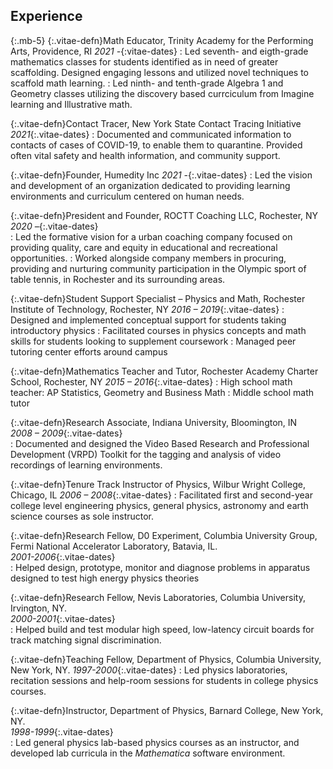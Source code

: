 
## Experience
{:.mb-5}
{:.vitae-defn}Math Educator, Trinity Academy for the Performing Arts, Providence, RI
*2021 -*{:vitae-dates}
: Led seventh- and eigth-grade mathematics classes for students identified as in need of greater scaffolding. Designed engaging lessons and utilized novel techniques to scaffold math learning.
: Led ninth- and tenth-grade Algebra 1 and Geometry classes utilizing the discovery based currciculum from Imagine learning and Illustrative math. 


{:.vitae-defn}Contact Tracer, New York State Contact Tracing Initiative
*2021*{:.vitae-dates}
: Documented and communicated information to contacts of cases of COVID-19, to enable them to quarantine. Provided often vital safety and health information, and community support.

{:.vitae-defn}Founder, Humedity Inc
*2021 -*{:.vitae-dates}
: Led the vision and development of an organization dedicated to providing learning environments and curriculum centered on human needs.

{:.vitae-defn}President and Founder, ROCTT Coaching LLC, Rochester, NY
*2020 –*{:.vitae-dates}  
: Led the formative vision for a urban coaching company focused on providing quality, care and equity in educational and recreational opportunities.
: Worked alongside company members in procuring, providing and nurturing community participation in the Olympic sport of table tennis, in Rochester and its surrounding areas.

{:.vitae-defn}Student Support Specialist – Physics and Math, Rochester Institute of Technology, Rochester, NY
*2016 – 2019*{:.vitae-dates}
: Designed and implemented conceptual support for students taking introductory physics
: Facilitated courses in physics concepts and math skills for students looking to supplement coursework
: Managed peer tutoring center efforts around campus

{:.vitae-defn}Mathematics Teacher and Tutor, Rochester Academy Charter School, Rochester, NY
*2015 – 2016*{:.vitae-dates}
: High school math teacher: AP Statistics, Geometry and Business Math
: Middle school math tutor

{:.vitae-defn}Research Associate, Indiana University, Bloomington, IN  
*2008 &#8211; 2009*{:.vitae-dates}  
: Documented and designed the Video Based Research and Professional Development (VRPD) Toolkit for the tagging and analysis of video recordings of learning environments.

{:.vitae-defn}Tenure Track Instructor of Physics, Wilbur Wright College, Chicago, IL
*2006 &#8211; 2008*{:.vitae-dates}
: Facilitated first and second-year college level engineering physics, general physics, astronomy and earth science courses as sole instructor.

{:.vitae-defn}Research Fellow, D0 Experiment, Columbia University Group, Fermi National Accelerator Laboratory, Batavia, IL.  
*2001-2006*{:.vitae-dates}  
: Helped design, prototype, monitor and diagnose problems in apparatus designed to test high energy physics theories


{:.vitae-defn}Research Fellow, Nevis Laboratories, Columbia University, Irvington, NY.  
*2000-2001*{:.vitae-dates}  
: Helped build and test modular high speed, low-latency circuit boards for track matching signal discrimination.


{:.vitae-defn}Teaching Fellow, Department of Physics, Columbia University, New York, NY.
*1997-2000*{:.vitae-dates}
: Led physics laboratories, recitation sessions and help-room sessions for students in college physics courses.


{:.vitae-defn}Instructor, Department of Physics, Barnard College, New York, NY.  
*1998-1999*{:.vitae-dates}  
: Led general physics lab-based physics courses as an instructor, and developed lab curricula in the *Mathematica* software environment.
